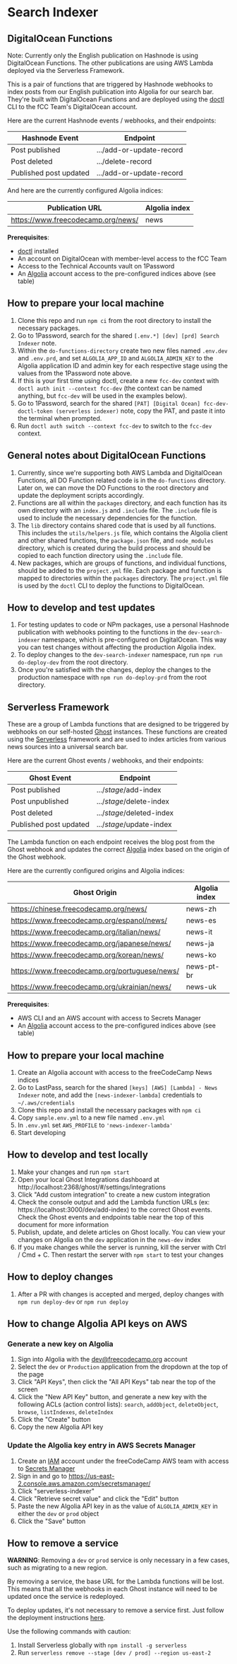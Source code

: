# Search Indexer

## DigitalOcean Functions

Note: Currently only the English publication on Hashnode is using DigitalOcean Functions. The other publications are using AWS Lambda deployed via the Serverless Framework.

This is a pair of functions that are triggered by Hashnode webhooks to index posts from our English publication into Algolia for our search bar. They're built with DigitalOcean Functions and are deployed using the [doctl](https://docs.digitalocean.com/reference/doctl/) CLI to the fCC Team's DigitalOcean account.

Here are the current Hashnode events / webhooks, and their endpoints:

| Hashnode Event         | Endpoint                 |
| ---------------------- | ------------------------ |
| Post published         | .../add-or-update-record |
| Post deleted           | .../delete-record        |
| Published post updated | .../add-or-update-record |

And here are the currently configured Algolia indices:

| Publication URL                    | Algolia index |
| ---------------------------------- | ------------- |
| https://www.freecodecamp.org/news/ | news          |

**Prerequisites**:

- [doctl](https://docs.digitalocean.com/reference/doctl/) installed
- An account on DigitalOcean with member-level access to the fCC Team
- Access to the Technical Accounts vault on 1Password
- An [Algolia](https://www.algolia.com/) account access to the pre-configured indices above (see table)

## How to prepare your local machine

1. Clone this repo and run `npm ci` from the root directory to install the necessary packages.
1. Go to 1Password, search for the shared `[.env.*] [dev] [prd] Search Indexer` note.
1. Within the `do-functions-directory` create two new files named `.env.dev` and `.env.prd`, and set `ALGOLIA_APP_ID` and `ALGOLIA_ADMIN_KEY` to the Algolia application ID and admin key for each respective stage using the values from the 1Password note above.
1. If this is your first time using doctl, create a new `fcc-dev` context with `doctl auth init --context fcc-dev` (the context can be named anything, but `fcc-dev` will be used in the examples below).
1. Go to 1Password, search for the shared `[PAT] [Digital Ocean] fcc-dev-doctl-token (serverless indexer)` note, copy the PAT, and paste it into the terminal when prompted.
1. Run `doctl auth switch --context fcc-dev` to switch to the `fcc-dev` context.

## General notes about DigitalOcean Functions

1. Currently, since we're supporting both AWS Lambda and DigitalOcean Functions, all DO Function related code is in the `do-functions` directory. Later on, we can move the DO Functions to the root directory and update the deployment scripts accordingly.
1. Functions are all within the `packages` directory, and each function has its own directory with an `index.js` and `.include` file. The `.include` file is used to include the necessary dependencies for the function.
1. The `lib` directory contains shared code that is used by all functions. This includes the `utils/helpers.js` file, which contains the Algolia client and other shared functions, the `package.json` file, and `node_modules` directory, which is created during the build process and should be copied to each function directory using the `.include` file.
1. New packages, which are groups of functions, and individual functions, should be added to the `project.yml` file. Each package and function is mapped to directories within the `packages` directory. The `project.yml` file is used by the `doctl` CLI to deploy the functions to DigitalOcean.

## How to develop and test updates

1. For testing updates to code or NPm packages, use a personal Hashnode publication with webhooks pointing to the functions in the `dev-search-indexer` namespace, which is pre-configured on DigitalOcean. This way you can test changes without affecting the production Algolia index.
1. To deploy changes to the `dev-search-indexer` namespace, run `npm run do-deploy-dev` from the root directory.
1. Once you're satisfied with the changes, deploy the changes to the production namespace with `npm run do-deploy-prd` from the root directory.

## Serverless Framework

These are a group of Lambda functions that are designed to be triggered by webhooks on our self-hosted [Ghost](https://ghost.org/) instances. These functions are created using the [Serverless](https://www.serverless.com/) framework and are used to index articles from various news sources into a universal search bar.

Here are the current Ghost events / webhooks, and their endpoints:

| Ghost Event            | Endpoint                  |
| ---------------------- | ------------------------- |
| Post published         | .../_stage_/add-index     |
| Post unpublished       | .../_stage_/delete-index  |
| Post deleted           | .../_stage_/deleted-index |
| Published post updated | .../_stage_/update-index  |

The Lambda function on each endpoint receives the blog post from the Ghost webhook and updates the correct [Algolia](https://www.algolia.com/) index based on the origin of the Ghost webhook.

Here are the currently configured origins and Algolia indices:

| Ghost Origin                                  | Algolia index |
| --------------------------------------------- | ------------- |
| https://chinese.freecodecamp.org/news/        | news-zh       |
| https://www.freecodecamp.org/espanol/news/    | news-es       |
| https://www.freecodecamp.org/italian/news/    | news-it       |
| https://www.freecodecamp.org/japanese/news/   | news-ja       |
| https://www.freecodecamp.org/korean/news/     | news-ko       |
| https://www.freecodecamp.org/portuguese/news/ | news-pt-br    |
| https://www.freecodecamp.org/ukrainian/news/  | news-uk       |

**Prerequisites**:

- AWS CLI and an AWS account with access to Secrets Manager
- An [Algolia](https://www.algolia.com/) account access to the pre-configured indices above (see table)

## How to prepare your local machine

1. Create an Algolia account with access to the freeCodeCamp News indices
1. Go to LastPass, search for the shared `[keys] [AWS] [Lambda] - News Indexer` note, and add the `[news-indexer-lambda]` credentials to `~/.aws/credentials`
1. Clone this repo and install the necessary packages with `npm ci`
1. Copy `sample.env.yml` to a new file named `.env.yml`
1. In `.env.yml` set `AWS_PROFILE` to `'news-indexer-lambda'`
1. Start developing

## How to develop and test locally

1. Make your changes and run `npm start`
1. Open your local Ghost Integrations dashboard at http://localhost:2368/ghost/#/settings/integrations
1. Click "Add custom integration" to create a new custom integration
1. Check the console output and add the Lambda function URLs (ex: https://localhost:3000/dev/add-index) to the correct Ghost events. Check the Ghost events and endpoints table near the top of this document for more information
1. Publish, update, and delete articles on Ghost locally. You can view your changes on Algolia on the `dev` application in the `news-dev` index
1. If you make changes while the server is running, kill the server with Ctrl / Cmd + C. Then restart the server with `npm start` to test your changes

## How to deploy changes

1. After a PR with changes is accepted and merged, deploy changes with `npm run deploy-dev` or `npm run deploy`

## How to change Algolia API keys on AWS

### Generate a new key on Algolia

1. Sign into Algolia with the dev@freecodecamp.org account
1. Select the `dev` or `Production` application from the dropdown at the top of the page
1. Click "API Keys", then click the "All API Keys" tab near the top of the screen
1. Click the "New API Key" button, and generate a new key with the following ACLs (action control lists): `search`, `addObject`, `deleteObject`, `browse`, `listIndexes`, `deleteIndex`
1. Click the "Create" button
1. Copy the new Algolia API key

### Update the Algolia key entry in AWS Secrets Manager

1. Create an [IAM](https://aws.amazon.com/iam/) account under the freeCodeCamp AWS team with access to [Secrets Manager](https://aws.amazon.com/secrets-manager/)
1. Sign in and go to https://us-east-2.console.aws.amazon.com/secretsmanager/
1. Click "serverless-indexer"
1. Click "Retrieve secret value" and click the "Edit" button
1. Paste the new Algolia API key in as the value of `ALGOLIA_ADMIN_KEY` in either the `dev` or `prod` object
1. Click the "Save" button

## How to remove a service

**WARNING**: Removing a `dev` or `prod` service is only necessary in a few cases, such as migrating to a new region.

By removing a service, the base URL for the Lambda functions will be lost. This means that all the webhooks in each Ghost instance will need to be updated once the service is redeployed.

To deploy updates, it's not necessary to remove a service first. Just follow the deployment instructions [here](#how-to-deploy-changes).

Use the following commands with caution:

1. Install Serverless globally with `npm install -g serverless`
1. Run `serverless remove --stage [dev / prod] --region us-east-2`
